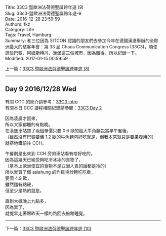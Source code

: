 Title: 33C3 暨歐洲法荷德聖誕跨年遊 (9)  
Slug: 33c3-暨歐洲法荷德聖誕跨年遊-9  
Date: 2016-12-28 23:59:59  
Authors: fkz  
Category: Life  
Tags: Travel, Hamburg  
Summary: 和三位因為 SITCON 認識的朋友們去參加今年在德國漢堡舉辦的全歐洲最大的駭客年會：第 33 屆 Chaos Communication Congress (33C3)，順便遊玩巴黎、阿姆斯特丹、漢堡這三個城市，因為難得，所以紀錄一下。  
Modified: 2017-01-15 00:59:59  
  
  
上一篇：[33C3 暨歐洲法荷德聖誕跨年遊 (8)](/posts/2016/12/27/33c3-暨歐洲法荷德聖誕跨年遊-8)  
  
---  
  
## Day 9 2016/12/28 Wed  
  
有關 CCC 的簡介請參考：[33C3 intro](/posts/2016/12/27/33c3-0)  
有關本日 CCC 議程相關紀錄請參閱：[33C3 Day 2](/posts/2016/12/28/33c3-day2)  
  
因為凌晨才回來，  
所以大家都睡的有點晚。  
在漢堡車站買了兩個單價只要 0.6 歐的超大牛角麵包當早午餐後，  
（雖然沒有巴黎要價 1.2 歐的牛角麵包好吃就是，但我本來就只是要果腹用的）  
就搭地鐵前往 CCH。  
  
午餐則是出來到 CCH 旁的車站看有啥好吃的，  
因為這幾天已經受夠吃冷冰冰的食物了，  
（基本上歐洲便宜的食物不是亞洲人賣的話都是冷的）  
所以就買了個 asiahung 的炸雞塊炒麵吃吃看，  
要價 4.9 歐，  
雖然麵有點硬，  
但至少是熱的就是。  
  
直到大概晚上九點多，  
因為累了，  
就提早走著跟昨天一樣的路回去旅館睡覺。  
  
---  
  
下一篇：[33C3 暨歐洲法荷德聖誕跨年遊 (10)](/posts/2016/12/29/33c3-暨歐洲法荷德聖誕跨年遊-10)  
